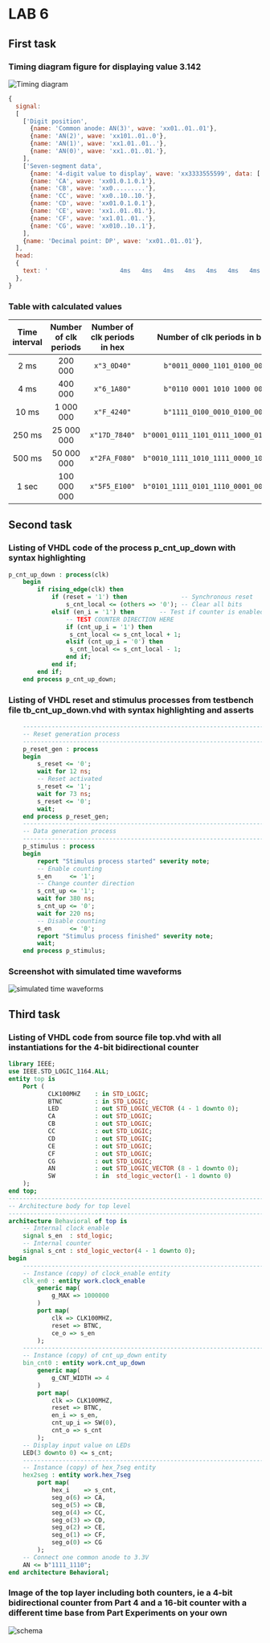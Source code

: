 # LAB 6

## First task

### Timing diagram figure for displaying value 3.142

![Timing diagram](Images/table.jpg)

```javascript
{
  signal:
  [
    ['Digit position',
      {name: 'Common anode: AN(3)', wave: 'xx01..01..01'},
      {name: 'AN(2)', wave: 'xx101..01..0'},
      {name: 'AN(1)', wave: 'xx1.01..01..'},
      {name: 'AN(0)', wave: 'xx1..01..01.'},
    ],
    ['Seven-segment data',
      {name: '4-digit value to display', wave: 'xx3333555599', data: ['3','1','4','2','3','1','4','2','3','1']},
      {name: 'CA', wave: 'xx01.0.1.0.1'},
      {name: 'CB', wave: 'xx0.........'},
      {name: 'CC', wave: 'xx0..10..10.'},
      {name: 'CD', wave: 'xx01.0.1.0.1'},
      {name: 'CE', wave: 'xx1..01..01.'},
      {name: 'CF', wave: 'xx1.01..01..'},
      {name: 'CG', wave: 'xx010..10..1'},
    ],
    {name: 'Decimal point: DP', wave: 'xx01..01..01'},
  ],
  head:
  {
    text: '                    4ms   4ms   4ms   4ms   4ms   4ms   4ms   4ms   4ms   4ms',
  },
}
```

### Table with calculated values

| **Time interval** | **Number of clk periods** | **Number of clk periods in hex** | **Number of clk periods in binary** |
| :-: | :-: | :-: | :-: |
| 2&nbsp;ms | 200 000 | `x"3_0D40"` | `b"0011_0000_1101_0100_0000"` |
| 4&nbsp;ms | 400 000 | `x"6_1A80"` | `b"0110 0001 1010 1000 0000"` |
| 10&nbsp;ms | 1 000 000 | `x"F_4240"` | `b"1111_0100_0010_0100_0000"` |
| 250&nbsp;ms | 25 000 000 | `x"17D_7840"` | `b"0001_0111_1101_0111_1000_0100_0000"` |
| 500&nbsp;ms | 50 000 000 | `x"2FA_F080"` | `b"0010_1111_1010_1111_0000_1000_0000"` |
| 1&nbsp;sec | 100 000 000 | `x"5F5_E100"` | `b"0101_1111_0101_1110_0001_0000_0000"` |

## Second task

### Listing of VHDL code of the process p_cnt_up_down with syntax highlighting

```vhdl
p_cnt_up_down : process(clk)
    begin
        if rising_edge(clk) then
            if (reset = '1') then               -- Synchronous reset
                s_cnt_local <= (others => '0'); -- Clear all bits
            elsif (en_i = '1') then       -- Test if counter is enabled
                -- TEST COUNTER DIRECTION HERE
                if (cnt_up_i = '1') then
                 s_cnt_local <= s_cnt_local + 1;
                elsif (cnt_up_i = '0') then
                 s_cnt_local <= s_cnt_local - 1;
                end if;
            end if;
        end if;
    end process p_cnt_up_down;
```

### Listing of VHDL reset and stimulus processes from testbench file tb_cnt_up_down.vhd with syntax highlighting and asserts

```vhdl
    --------------------------------------------------------------------
    -- Reset generation process
    --------------------------------------------------------------------
    p_reset_gen : process
    begin
        s_reset <= '0';
        wait for 12 ns;
        -- Reset activated
        s_reset <= '1';
        wait for 73 ns;
        s_reset <= '0';
        wait;
    end process p_reset_gen;
    --------------------------------------------------------------------
    -- Data generation process
    --------------------------------------------------------------------
    p_stimulus : process
    begin
        report "Stimulus process started" severity note;
        -- Enable counting
        s_en     <= '1';
        -- Change counter direction
        s_cnt_up <= '1';
        wait for 380 ns;
        s_cnt_up <= '0';
        wait for 220 ns;
        -- Disable counting
        s_en     <= '0';
        report "Stimulus process finished" severity note;
        wait;
    end process p_stimulus;
```

### Screenshot with simulated time waveforms

![simulated time waveforms](Images/waveforms.JPG)

## Third task

### Listing of VHDL code from source file top.vhd with all instantiations for the 4-bit bidirectional counter

```vhdl
library IEEE;
use IEEE.STD_LOGIC_1164.ALL;
entity top is
    Port ( 
           CLK100MHZ    : in STD_LOGIC;
           BTNC         : in STD_LOGIC;
           LED          : out STD_LOGIC_VECTOR (4 - 1 downto 0);
           CA           : out STD_LOGIC;
           CB           : out STD_LOGIC;
           CC           : out STD_LOGIC;
           CD           : out STD_LOGIC;
           CE           : out STD_LOGIC;
           CF           : out STD_LOGIC;
           CG           : out STD_LOGIC;
           AN           : out STD_LOGIC_VECTOR (8 - 1 downto 0);
           SW           : in  std_logic_vector(1 - 1 downto 0)
    );
end top;
------------------------------------------------------------------------
-- Architecture body for top level
------------------------------------------------------------------------
architecture Behavioral of top is
    -- Internal clock enable
    signal s_en  : std_logic;
    -- Internal counter
    signal s_cnt : std_logic_vector(4 - 1 downto 0);
begin
    --------------------------------------------------------------------
    -- Instance (copy) of clock_enable entity
    clk_en0 : entity work.clock_enable
        generic map(
            g_MAX => 1000000
        )
        port map(
            clk => CLK100MHZ,
            reset => BTNC,
            ce_o => s_en
        );
    --------------------------------------------------------------------
    -- Instance (copy) of cnt_up_down entity
    bin_cnt0 : entity work.cnt_up_down
        generic map(
            g_CNT_WIDTH => 4
        )
        port map(
            clk => CLK100MHZ,
            reset => BTNC,
            en_i => s_en,
            cnt_up_i => SW(0),
            cnt_o => s_cnt
        );
    -- Display input value on LEDs
    LED(3 downto 0) <= s_cnt;
    --------------------------------------------------------------------
    -- Instance (copy) of hex_7seg entity
    hex2seg : entity work.hex_7seg
        port map(
            hex_i    => s_cnt,
            seg_o(6) => CA,
            seg_o(5) => CB,
            seg_o(4) => CC,
            seg_o(3) => CD,
            seg_o(2) => CE,
            seg_o(1) => CF,
            seg_o(0) => CG
        );
    -- Connect one common anode to 3.3V
    AN <= b"1111_1110";
end architecture Behavioral;
```

### Image of the top layer including both counters, ie a 4-bit bidirectional counter from Part 4 and a 16-bit counter with a different time base from Part Experiments on your own

![schema](Images/schema.jpg)
